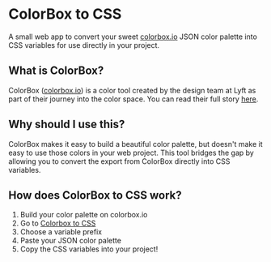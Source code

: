 # ColorBox to CSS
A small web app to convert your sweet [colorbox.io](http://colorbox.io) JSON color palette into CSS variables for use directly in your project.

## What is ColorBox?
ColorBox ([colorbox.io](http://colorbox.io)) is a color tool created by the design team at Lyft as part of their journey into the color space. You can read their full story [here](https://design.lyft.com/re-approaching-color-9e604ba22c88).

## Why should I use this?
ColorBox makes it easy to build a beautiful color palette, but doesn't make it easy to use those colors in your web project. This tool bridges the gap by allowing you to convert the export from ColorBox directly into CSS variables.

## How does ColorBox to CSS work?
1. Build your color palette on colorbox.io
2. Go to [Colorbox to CSS](https://colorboxtocss.dev)
3. Choose a variable prefix
4. Paste your JSON color palette
5. Copy the CSS variables into your project!
